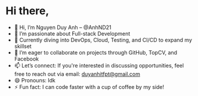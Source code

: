 # Hi there,
- 👋 Hi, I’m Nguyen Duy Anh – @AnhND21
- 👀 I’m passionate about Full-stack Development
- 🌱 Currently diving into DevOps, Cloud, Testing, and CI/CD to expand my skillset
- 💞️ I’m eager to collaborate on projects through GitHub, TopCV, and Facebook
- 📫 Let’s connect: If you're interested in discussing opportunities, feel free to reach out via email: duyanhitfpt@gmail.com
- 😄 Pronouns: Idk
- ⚡ Fun fact: I can code faster with a cup of coffee by my side!
